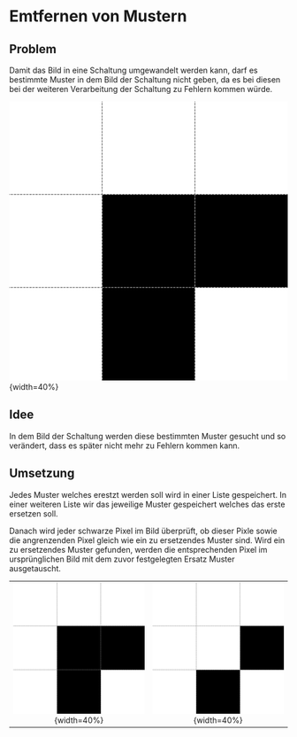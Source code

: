 # Emtfernen von Mustern

## Problem

Damit das Bild in eine Schaltung umgewandelt werden kann, darf es bestimmte Muster in dem Bild der Schaltung nicht geben, da es bei diesen bei der weiteren Verarbeitung der Schaltung zu Fehlern kommen würde.

![Beispiel eines zu Entfernendes Muster](.\Dateien\Ecke.png){width=40%} 

## Idee

In dem Bild der Schaltung werden diese bestimmten Muster gesucht und so verändert, dass es später nicht mehr zu Fehlern kommen kann.

## Umsetzung

Jedes Muster welches erestzt werden soll wird in einer Liste gespeichert. In einer weiteren Liste wir das jeweilige Muster gespeichert welches das erste ersetzen soll. 

Danach wird jeder schwarze Pixel im Bild überprüft, ob dieser Pixle sowie die angrenzenden Pixel gleich wie ein zu ersetzendes Muster sind. Wird ein zu ersetzendes Muster gefunden, werden die entsprechenden Pixel im ursprünglichen Bild mit dem zuvor festgelegten Ersatz Muster ausgetauscht.

|||
:-:|:-:
![Zu Entfernendes Muster](.\Dateien\Ecke.png){width=40%} | ![Ersatz Muster](.\Dateien\Ecke_Ersatz.png){width=40%}